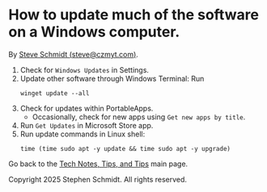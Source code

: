 
# How to update much of the software on a Windows computer.

By [Steve Schmidt (steve@czmyt.com)](mailto:steve@czmyt.com).

1. Check for `Windows Updates` in Settings.
1. Update other software through Windows Terminal: Run
    ```Batchfile
    winget update --all
    ``` 
1. Check for updates within PortableApps.
    - Occasionally, check for new apps using `Get new apps by title`.
1. Run `Get Updates` in Microsoft Store app.
1. Run update commands in Linux shell:
    ```Shell
    time (time sudo apt -y update && time sudo apt -y upgrade)
    ```

Go back to the [Tech Notes, Tips, and Tips](README.md) main page.

Copyright 2025 Stephen Schmidt.  All rights reserved.
